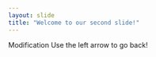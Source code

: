 ```yaml
---
layout: slide
title: "Welcome to our second slide!"
---
```

Modification
Use the left arrow to go back!
